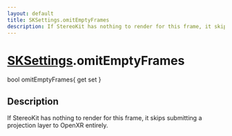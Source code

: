 ```yaml
---
layout: default
title: SKSettings.omitEmptyFrames
description: If StereoKit has nothing to render for this frame, it skips submitting a projection layer to OpenXR entirely.
---
```

# [SKSettings]({{site.url}}/Pages/StereoKit/SKSettings.html).omitEmptyFrames

<div class='signature' markdown='1'>
bool omitEmptyFrames{ get set }
</div>

## Description
If StereoKit has nothing to render for this frame, it
skips submitting a projection layer to OpenXR entirely.

